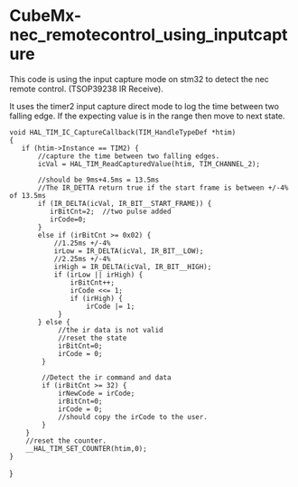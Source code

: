 # CubeMx-nec_remotecontrol_using_inputcapture
This code is using the input capture mode on stm32 to detect the nec remote control. (TSOP39238 IR Receive).

It uses the timer2 input capture direct mode to log the time between two falling edge. If the expecting value is in the range then move to next state. 

    void HAL_TIM_IC_CaptureCallback(TIM_HandleTypeDef *htim)
    {
       if (htim->Instance == TIM2) {  
           //capture the time between two falling edges.
           icVal = HAL_TIM_ReadCapturedValue(htim, TIM_CHANNEL_2);
        
           //should be 9ms+4.5ms = 13.5ms
           //The IR_DETTA return true if the start frame is between +/-4% of 13.5ms
           if (IR_DELTA(icVal, IR_BIT__START_FRAME)) {
              irBitCnt=2;  //two pulse added 
              irCode=0;
           } 
           else if (irBitCnt >= 0x02) {
               //1.25ms +/-4%
               irLow = IR_DELTA(icVal, IR_BIT__LOW);
               //2.25ms +/-4%
               irHigh = IR_DELTA(icVal, IR_BIT__HIGH);
               if (irLow || irHigh) {
                   irBitCnt++;
                   irCode <<= 1;
                   if (irHigh) {
                       irCode |= 1;
                }   
           } else {
                //the ir data is not valid
                //reset the state
                irBitCnt=0;
                irCode = 0;
            }

            //Detect the ir command and data
            if (irBitCnt >= 32) {
                irNewCode = irCode;
                irBitCnt=0;
                irCode = 0;
                //should copy the irCode to the user.
            }
        }
        //reset the counter.
        __HAL_TIM_SET_COUNTER(htim,0);        
    }
}
